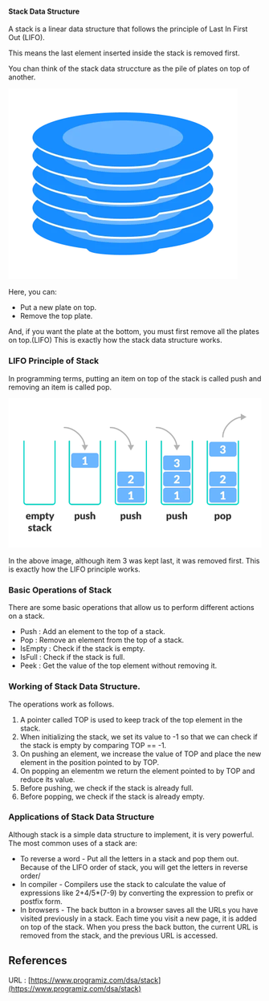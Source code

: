 #### Stack Data Structure

A stack is a linear data structure that follows the principle of Last In First Out (LIFO).

This means the last element inserted inside the stack is removed first.

You chan think of the stack data struccture as the pile of plates on top of another.

<img src="./public/stack-of-plates_0.webp" />

Here, you can:
- Put a new plate on top.
- Remove the top plate.

And, if you want the plate at the bottom, you must first remove all the plates on top.(LIFO)
This is exactly how the stack data structure works.

### LIFO Principle of Stack

In programming terms, putting an item on top of the stack is called push and removing an item is called pop.

<img src='./public/stack.webp'>

In the above image, although item 3 was kept last, it was removed first. This is exactly how the LIFO principle works.


### Basic Operations of Stack

There are some basic operations that allow us to perform different actions on a stack.

- Push : Add an element to the top of a stack.
- Pop : Remove an element from the top of a stack.
- IsEmpty : Check if the stack is empty.
- IsFull : Check if the stack is full.
- Peek : Get the value of the top element without removing it.


### Working of Stack Data Structure.

The operations work as follows.

1. A pointer called TOP is used to keep track of the top element in the stack.
2. When initializing the stack, we set its value to -1 so that we can check if the stack is empty by comparing TOP == -1.
3. On pushing an element, we increase the value of TOP and place the new element in the position pointed to by TOP.
4. On popping an elementm we return the element pointed to by TOP and reduce its value.
5. Before pushing, we check if the stack is already full.
6. Before popping, we check if the stack is already empty.



### Applications of Stack Data Structure

Although stack is a simple data structure to implement, it is very powerful. The most common uses of a stack are:

- To reverse a word - Put all the letters in a stack and pop them out. Because of the LIFO order of stack, you will get the letters in reverse order/
- In compiler - Compilers use the stack to calculate the value of expressions like 2+4/5*(7-9) by converting the expression to prefix or postfix form.
- In browsers - The back button in a browser saves all the URLs you have visited previously in a stack. Each time you visit a new page, it is added on top of the stack. When you press the back button, the current URL is removed from the stack, and the previous URL is accessed.



## References
URL : [https://www.programiz.com/dsa/stack](https://www.programiz.com/dsa/stack)
